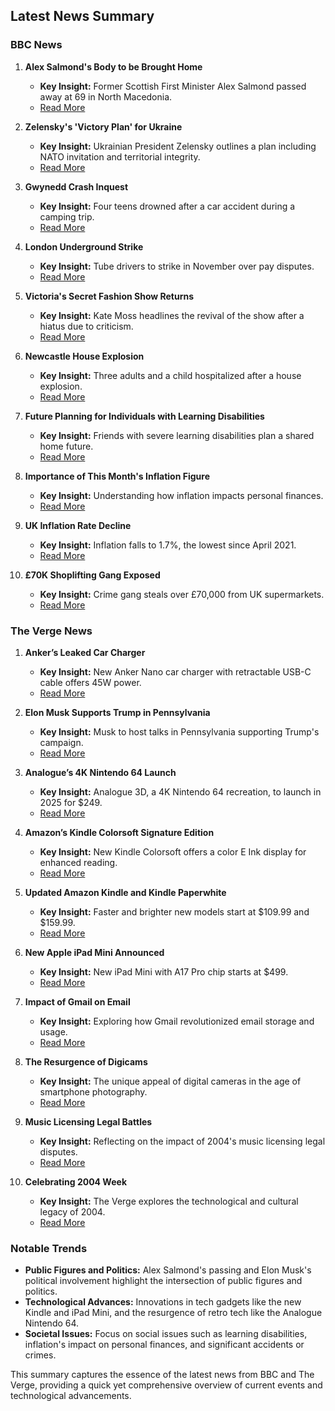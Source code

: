 ## Latest News Summary

### BBC News
1. **Alex Salmond's Body to be Brought Home**
   - **Key Insight:** Former Scottish First Minister Alex Salmond passed away at 69 in North Macedonia.
   - [Read More](https://www.bbc.co.uk/news/articles/c3e9q8x5jejo)

2. **Zelensky's 'Victory Plan' for Ukraine**
   - **Key Insight:** Ukrainian President Zelensky outlines a plan including NATO invitation and territorial integrity.
   - [Read More](https://www.bbc.co.uk/news/articles/cd0z8gg5v14o)

3. **Gwynedd Crash Inquest**
   - **Key Insight:** Four teens drowned after a car accident during a camping trip.
   - [Read More](https://www.bbc.co.uk/news/articles/cj9jg9jrn93o)

4. **London Underground Strike**
   - **Key Insight:** Tube drivers to strike in November over pay disputes.
   - [Read More](https://www.bbc.co.uk/news/articles/c39lmnvdzxgo)

5. **Victoria's Secret Fashion Show Returns**
   - **Key Insight:** Kate Moss headlines the revival of the show after a hiatus due to criticism.
   - [Read More](https://www.bbc.co.uk/news/articles/c20mvl3pr1vo)

6. **Newcastle House Explosion**
   - **Key Insight:** Three adults and a child hospitalized after a house explosion.
   - [Read More](https://www.bbc.co.uk/news/articles/ce8dl8gpz33o)

7. **Future Planning for Individuals with Learning Disabilities**
   - **Key Insight:** Friends with severe learning disabilities plan a shared home future.
   - [Read More](https://www.bbc.co.uk/news/articles/clyleyknxr3o)

8. **Importance of This Month's Inflation Figure**
   - **Key Insight:** Understanding how inflation impacts personal finances.
   - [Read More](https://www.bbc.co.uk/news/articles/czrmzm3113po)

9. **UK Inflation Rate Decline**
   - **Key Insight:** Inflation falls to 1.7%, the lowest since April 2021.
   - [Read More](https://www.bbc.co.uk/news/articles/czxde3779lxo)

10. **£70K Shoplifting Gang Exposed**
    - **Key Insight:** Crime gang steals over £70,000 from UK supermarkets.
    - [Read More](https://www.bbc.co.uk/news/articles/czxdr29lyggo)

### The Verge News
1. **Anker’s Leaked Car Charger**
   - **Key Insight:** New Anker Nano car charger with retractable USB-C cable offers 45W power.
   - [Read More](http://www.theverge.com/2024/10/16/24271680/anker-nano-car-charger-retractable-usb-c)

2. **Elon Musk Supports Trump in Pennsylvania**
   - **Key Insight:** Musk to host talks in Pennsylvania supporting Trump's campaign.
   - [Read More](http://www.theverge.com/2024/10/16/24271770/elon-musk-trump-pennsylvania-talks)

3. **Analogue’s 4K Nintendo 64 Launch**
   - **Key Insight:** Analogue 3D, a 4K Nintendo 64 recreation, to launch in 2025 for $249.
   - [Read More](http://www.theverge.com/2024/10/16/24265587/analogue-3d-nintendo-64-price-preorder-date)

4. **Amazon’s Kindle Colorsoft Signature Edition**
   - **Key Insight:** New Kindle Colorsoft offers a color E Ink display for enhanced reading.
   - [Read More](http://www.theverge.com/2024/10/16/24271632/amazon-kindle-colorsoft-specs-price-hands-on)

5. **Updated Amazon Kindle and Kindle Paperwhite**
   - **Key Insight:** Faster and brighter new models start at $109.99 and $159.99.
   - [Read More](http://www.theverge.com/2024/10/16/24271197/amazon-kindle-paperwhite-e-reader-12th-gen-2024)

6. **New Apple iPad Mini Announced**
   - **Key Insight:** New iPad Mini with A17 Pro chip starts at $499.
   - [Read More](http://www.theverge.com/2024/10/15/24268079/apple-ipad-mini-2024-specs-price)

7. **Impact of Gmail on Email**
   - **Key Insight:** Exploring how Gmail revolutionized email storage and usage.
   - [Read More](http://www.theverge.com/c/24211978/gmail-email-storage-search-2004-anniversary-google)

8. **The Resurgence of Digicams**
   - **Key Insight:** The unique appeal of digital cameras in the age of smartphone photography.
   - [Read More](http://www.theverge.com/c/24208960/digicam-digital-camera-comeback-2004-gen-z-nikon-coolpix)

9. **Music Licensing Legal Battles**
   - **Key Insight:** Reflecting on the impact of 2004's music licensing legal disputes.
   - [Read More](http://www.theverge.com/c/24239057/music-license-grokster-legal-lawsuit-2004)

10. **Celebrating 2004 Week**
    - **Key Insight:** The Verge explores the technological and cultural legacy of 2004.
    - [Read More](http://www.theverge.com/24270606/2004-week-tech-internet-gadgets-phones-pop-culture)

### Notable Trends
- **Public Figures and Politics:** Alex Salmond's passing and Elon Musk's political involvement highlight the intersection of public figures and politics.
- **Technological Advances:** Innovations in tech gadgets like the new Kindle and iPad Mini, and the resurgence of retro tech like the Analogue Nintendo 64.
- **Societal Issues:** Focus on social issues such as learning disabilities, inflation's impact on personal finances, and significant accidents or crimes.

This summary captures the essence of the latest news from BBC and The Verge, providing a quick yet comprehensive overview of current events and technological advancements.